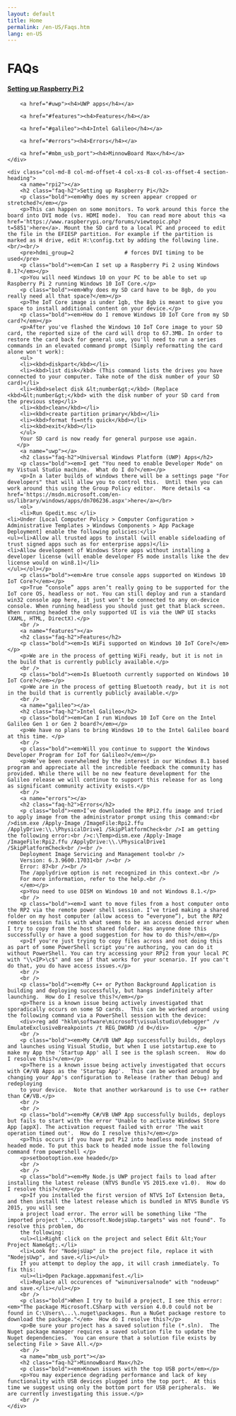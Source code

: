 ```yaml
---
layout: default
title: Home
permalink: /en-US/Faqs.htm
lang: en-US
---
```

<div class="row col-md-12">
    <div class="col-md-2 col-xs-12 faq-nav section-heading">
        <h1>FAQs</h1>
        <a href="#rpi2"><h4>Setting up Raspberry Pi 2</h4></a>

        <a href="#uwp"><h4>UWP apps</h4></a>

        <a href="#features"><h4>Features</h4></a>

        <a href="#galileo"><h4>Intel Galileo</h4></a>

        <a href="#errors"><h4>Errors</h4></a>

		<a href="#mbm_usb_port"><h4>MinnowBoard Max</h4></a>
    </div>

    <div class="col-md-8 col-md-offset-4 col-xs-8 col-xs-offset-4 section-heading">
        <a name="rpi2"></a>
        <h2 class="faq-h2">Setting up Raspberry Pi</h2>
        <p class="bold"><em>Why does my screen appear cropped or stretched?</em></p>
        <p>This can happen on some monitors. To work around this force the board into DVI mode (vs. HDMI mode).  You can read more about this <a href='https://www.raspberrypi.org/forums/viewtopic.php?t=5851'>here</a>. Mount the SD card to a local PC and proceed to edit the file in the EFIESP partition. For example if the partition is marked as H drive, edit H:\config.txt by adding the following line.<br/><br/>
        <pre>hdmi_group=2                # forces DVI timing to be used</pre>
        <p class="bold"><em>Can I set up a Raspberry Pi 2 using Windows 8.1?</em></p>
        <p>You will need Windows 10 on your PC to be able to set up Raspberry Pi 2 running Windows 10 IoT Core.</p>
		<p class="bold"><em>Why does my SD card have to be 8gb, do you really need all that space?</em></p>
        <p>The IoT Core image is under 1gb, the 8gb is meant to give you space to install additional content on your device.</p>
		<p class="bold"><em>How do I remove Windows 10 IoT Core from my SD card?</em></p>
        <p>After you've flashed the Windows 10 IoT Core image to your SD card, the reported size of the card will drop to 67.3MB. In order to restore the card back for general use, you'll need to run a series commands in an elevated command prompt (Simply reformatting the card alone won't work):
		<ul>
		<li><kbd>diskpart</kbd></li>
		<li><kbd>list disk</kbd> (This command lists the drives you have connected to your computer. Take note of the disk number of your SD card)</li>
		<li><kbd>select disk &lt;number&gt;</kbd> (Replace <kbd>&lt;number&gt;</kbd> with the disk number of your SD card from the previous step</li>
		<li><kbd>clean</kbd></li>
		<li><kbd>create partition primary</kbd></li>
		<li><kbd>format fs=ntfs quick</kbd></li>
		<li><kbd>exit</kbd></li>
		</ul>
		Your SD card is now ready for general purpose use again.
       </p>
        <a name="uwp"></a>
        <h2 class="faq-h2">Universal Windows Platform (UWP) Apps</h2>
        <p class="bold"><em>I get "You need to enable Developer Mode" on my Vistual Studio machine.  What do I do?</em></p>
        <p>In a later builds of windows there will be a settings page "For developers" that will allow you to control this.  Until then you can work around this using the Group Policy editor.  More details <a href='https://msdn.microsoft.com/en-us/library/windows/apps/dn706236.aspx'>here</a></br>
        <ol>
        <li>Run Gpedit.msc </li>
	<li>Under [Local Computer Policy > Computer Configuration > Administrative Templates > Windows Components > App Package Deployment] enable the following policies:</li>
	<ul><li>Allow all trusted apps to install (will enable sideloading of trust signed apps such as for enterprise apps)</li>
	<li>Allow development of Windows Store apps without installing a developer license (will enable developer F5 mode installs like the dev license would on win8.1)</li>
	</ul></ol></p>
        <p class="bold"><em>Are true console apps supported on Windows 10 IoT Core?</em></p>
        <p>True “console” apps aren’t really going to be supported for the IoT core OS, headless or not. You can still deploy and run a standard win32 console app here, it just won’t be connected to any on-device console. When running headless you should just get that black screen. When running headed the only supported UI is via the UWP UI stacks (XAML, HTML, DirectX).</p>
        <br />
        <a name="features"></a>
        <h2 class="faq-h2">Features</h2>
        <p class="bold"><em>Is WiFi supported on Windows 10 IoT Core?</em></p>
        <p>We are in the process of getting WiFi ready, but it is not in the build that is currently publicly available.</p>
        <br />
        <p class="bold"><em>Is Bluetooth currently supported on Windows 10 IoT Core?</em></p>
        <p>We are in the process of getting Bluetooth ready, but it is not in the build that is currently publicly available.</p>
        <br />
        <a name="galileo"></a>
        <h2 class="faq-h2">Intel Galileo</h2>
        <p class="bold"><em>Can I run Windows 10 IoT Core on the Intel Galileo Gen 1 or Gen 2 board?</em></p>
        <p>We have no plans to bring Windows 10 to the Intel Galileo board at this time. </p>
        <br />
        <p class="bold"><em>Will you continue to support the Windows Developer Program for IoT for Galileo?</em></p>
        <p>We’ve been overwhelmed by the interest in our Windows 8.1 based program and appreciate all the incredible feedback the community has provided. While there will be no new feature development for the Galileo release we will continue to support this release for as long as significant community activity exists.</p>
        <br />
        <a name="errors"></a>
        <h2 class="faq-h2">Errors</h2>
        <p class="bold"><em>I’ve downloaded the RPi2.ffu image and tried to apply image from the administrator prompt using this command:<br />dism.exe /Apply-Image /ImageFile:Rpi2.ffu /ApplyDrive:\\.\PhysicalDrive1 /SkipPlatformCheck<br />I am getting the following error:<br />c:\Temp>dism.exe /Apply-Image /ImageFile:Rpi2.ffu /ApplyDrive:\\.\PhysicalDrive1  /SkipPlatformCheck<br /><br />
        Deployment Image Servicing and Management tool<br />
        Version: 6.3.9600.17031<br /><br />
        Error: 87<br /><br />
        The /applydrive option is not recognized in this context.<br />
        For more information, refer to the help.<br />
        </em></p>
        <p>You need to use DISM on Windows 10 and not Windows 8.1.</p>
        <br />
        <p class="bold"><em>I want to move files from a host computer onto the RP2 via the remote power shell session. I’ve tried making a shared folder on my host computer (allow access to “everyone”), but the RP2 remote session fails with what seems to be an access denied error when I try to copy from the host shared folder. Has anyone done this successfully or have a good suggestion for how to do this?</em></p>
        <p>If you're just trying to copy files across and not doing this as part of some PowerShell script you're authoring, you can do it without PowerShell. You can try accessing your RPi2 from your local PC with "\\<IP>\c$" and see if that works for your scenario. If you can't do that, you do have access issues.</p>
        <br />
        <br />
        <p class="bold"><em>My C++ or Python Background Application is building and deploying successfully, but hangs indefinitely after launching.  How do I resolve this?</em></p>
        <p>There is a known issue being actively investigated that sporadically occurs on some SD cards.  This can be worked around using the following command via a PowerShell session with the device:
        <div>reg add "hklm\software\microsoft\visualstudio\debugger" /v EmulateExclusiveBreakpoints /t REG_DWORD /d 0</div>        </p>
        <br />
        <p class="bold"><em>My C#/VB UWP App successfully builds, deploys and launches using Visual Studio, but when I use iotstartup.exe to make my App the 'Startup App' all I see is the splash screen.  How do I resolve this?</em></p>
        <p>There is a known issue being actively investigated that occurs with C#/VB Apps as the 'Startup App'.  This can be worked around by changing your App's configuration to Release (rather than Debug) and redeploying
        to your device.  Note that another workaround is to use C++ rather than C#/VB.</p>
        <br />
        <br />
        <p class="bold"><em>My C#/VB UWP App successfully builds, deploys but fails to start with the error "Unable to activate Windows Store App [appX]. The activation request failed with error 'The wait operation timed out'.  How do I resolve this?</em></p>
        <p>This occurs if you have put Pi2 into headless mode instead of headed mode. To put this back to headed mode issue the following command from powershell </p>
        <p>setbootoption.exe headed</p>
        <br />
        <br />
        <p class="bold"><em>My Node.js UWP project fails to load after installing the latest release (NTVS Bundle VS 2015.exe v1.0).  How do I resolve this?</em></p>
        <p>If you installed the first version of NTVS IoT Extension Beta, and then install the latest release which is bundled in NTVS Bundle VS 2015, you will see
        a project load error. The error will be something like "The imported project "...\Microsoft.NodejsUap.targets" was not found". To resolve this problem, do
        the following:
        <ul><li>Right click on the project and select Edit &lt;Your Project Name&gt;.</li>
        <li>Look for "NodejsUap" in the project file, replace it with "NodejsUwp", and save.</li></ul>
        If you attempt to deploy the app, it will crash immediately. To fix this:
        <ul><li>Open Package.appxmanifest.</li>
        <li>Replace all occurences of "winuniversalnode" with "nodeuwp" and save.</li></ul></p>
        <br />
        <p class="bold">When I try to build a project, I see this error: <em>"The package Microsoft.CSharp with version 4.0.0 could not be found in C:\Users\...\.nuget\packages. Run a NuGet package restore to download the package."</em>  How do I resolve this?</p>
        <p>Be sure your project has a saved solution file (*.sln).  The Nuget package manager requires a saved solution file to update the Nuget dependencies.  You can ensure that a solution file exists by selecting File > Save All.</p>
        <br />
		<a name="mbm_usb_port"></a>
        <h2 class="faq-h2">MinnowBoard Max</h2>
        <p class="bold"><em>Known issues with the top USB port</em></p>
        <p>You may experience degrading performance and lack of key functionality with USB devices plugged into the top port.  At this time we suggest using only the bottom port for USB peripherals.  We are currently investigating this issue.</p>
        <br />
    </div>
</div>

